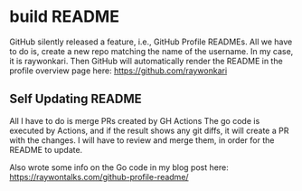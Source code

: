 # build README

GitHub silently released a feature, i.e., GitHub Profile READMEs.
All we have to do is, create a new repo matching the name of the username. In my case, it is raywonkari.
Then GitHub will automatically render the README in the profile overview page here: https://github.com/raywonkari

## Self Updating README 

All I have to do is merge PRs created by GH Actions
The go code is executed by Actions, and if the result shows any git diffs, it will create a PR with the changes.
I will have to review and merge them, in order for the README to update.

Also wrote some info on the Go code in my blog post here: https://raywontalks.com/github-profile-readme/
